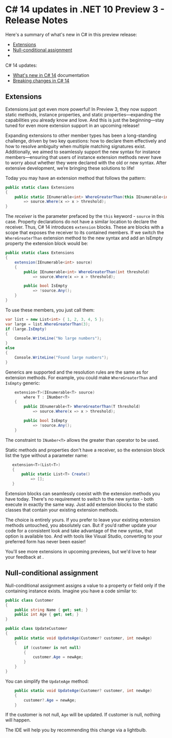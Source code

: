 # C# 14 updates in .NET 10 Preview 3 - Release Notes

Here's a summary of what's new in C# in this preview release:

- [Extensions](#extensions)
- [Null-conditional assignment](#null-conditional-assignment)
- 

C# 14 updates:

- [What's new in C# 14](https://learn.microsoft.com/dotnet/csharp/whats-new/csharp-14) documentation
- [Breaking changes in C# 14](https://learn.microsoft.com/dotnet/csharp/whats-new/breaking-changes/compiler%20breaking%20changes%20-%20dotnet%2010)

## Extensions

Extensions just got even more powerful! In Preview 3, they now support static methods, instance properties, and static properties—expanding the capabilities you already know and love. And this is just the beginning—stay tuned for even more extension support in an upcoming release!

Expanding extensions to other member types has been a long-standing challenge, driven by two key questions: how to declare them effectively and how to resolve ambiguity when multiple matching signatures exist. Additionally, we aimed to seamlessly support the new syntax for instance members—ensuring that users of instance extension methods never have to worry about whether they were declared with the old or new syntax. After extensive development, we’re bringing these solutions to life!

Today you may have an extension method that follows the pattern:

```csharp
public static class Extensions
{
    public static IEnumerable<int> WhereGreaterThan(this IEnumerable<int> source, int threshold) 
        => source.Where(x => x > threshold);
}
```

The _receiver_ is the parameter prefaced by the `this` keyword - `source` in this case. Property declarations do not have a similar location to declare the receiver. Thus, C# 14 introduces `extension` blocks. These are blocks with a scope that exposes the receiver to its contained members. If we switch the `WhereGreaterThan` extension method to the new syntax and add an IsEmpty property the extension block would be:

```csharp
public static class Extensions
{
    extension(IEnumerable<int> source) 
    {
        public IEnumerable<int> WhereGreaterThan(int threshold)
            => source.Where(x => x > threshold);

        public bool IsEmpty
            => !source.Any();
    }
}
```

To use these members, you just call them:

```csharp
var list = new List<int> { 1, 2, 3, 4, 5 };
var large = list.WhereGreaterThan(3);
if (large.IsEmpty)
{
    Console.WriteLine("No large numbers");
}
else
{
    Console.WriteLine("Found large numbers");
}
```

Generics are supported and the resolution rules are the same as for extension methods. For example, you could make `WhereGreaterThan` and `IsEmpty` generic:

```csharp
    extension<T>(IEnumerable<T> source)
        where T : INumber<T>
    {
        public IEnumerable<T> WhereGreaterThan(T threshold)
            => source.Where(x => x > threshold);

        public bool IsEmpty
            => !source.Any();
    }
```

The constraint to `INumber<T>` allows the greater than operator to be used.

Static methods and properties don't have a receiver, so the extension block list the type without a parameter name:

```csharp
   extension<T>(List<T>)
   {
       public static List<T> Create()
           => [];
   }
```

Extension blocks can seamlessly coexist with the extension methods you have today. There's no requirement to switch to the new syntax - both execute in exactly the same way. Just add extension blocks to the static classes that contain your existing extension methods.

The choice is entirely yours. If you prefer to leave your existing extension methods untouched, you absolutely can. But if you’d rather update your code for a consistent look and take advantage of the new syntax, that option is available too. And with tools like Visual Studio, converting to your preferred form has never been easier!

You'll see more extensions in upcoming previews, but we'd love to hear your feedback at []().

## Null-conditional assignment

Null-conditional assignment assigns a value to a property or field only if the containing instance exists. Imagine you have a code similar to:

```csharp
public class Customer
{
    public string Name { get; set; }
    public int Age { get; set; }
}

public class UpdateCustomer
{
    public static void UpdateAge(Customer? customer, int newAge)
    {
        if (customer is not null)
        {
            customer.Age = newAge;
        }
    }
}
```

You can simplify the `UpdateAge` method:

```csharp
    public static void UpdateAge(Customer? customer, int newAge)
    {
        customer?.Age = newAge;
    }
```

If the customer is not null, `Age` will be updated. If customer is null, nothing will happen.

The IDE will help you by recommending this change via a lightbulb.
